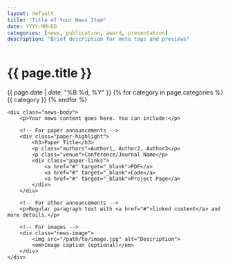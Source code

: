```yaml
---
layout: default
title: "Title of Your News Item"
date: YYYY-MM-DD
categories: [news, publication, award, presentation]
description: "Brief description for meta tags and previews"
---
```


<div class="news-content reveal">
    <h1 class="gradient-text">{{ page.title }}</h1>
    <div class="news-meta">
        <span class="news-date">{{ page.date | date: "%B %d, %Y" }}</span>
        <span class="news-categories">
            {% for category in page.categories %}
            <span class="category-tag">{{ category }}</span>
            {% endfor %}
        </span>
    </div>

    <div class="news-body">
        <p>Your news content goes here. You can include:</p>
        
        <!-- For paper announcements -->
        <div class="paper-highlight">
            <h3>Paper Title</h3>
            <p class="authors">Author1, Author2, Author3</p>
            <p class="venue">Conference/Journal Name</p>
            <div class="paper-links">
                <a href="#" target="_blank">PDF</a>
                <a href="#" target="_blank">Code</a>
                <a href="#" target="_blank">Project Page</a>
            </div>
        </div>

        <!-- For other announcements -->
        <p>Regular paragraph text with <a href="#">linked content</a> and more details.</p>

        <!-- For images -->
        <div class="news-image">
            <img src="/path/to/image.jpg" alt="Description">
            <em>Image caption (optional)</em>
        </div>
    </div>
</div>